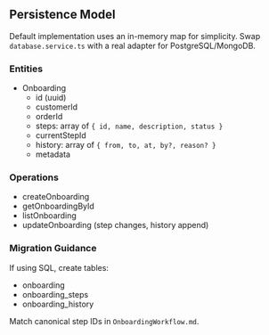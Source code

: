 ## Persistence Model

Default implementation uses an in-memory map for simplicity. Swap `database.service.ts` with a real adapter for PostgreSQL/MongoDB.

### Entities
- Onboarding
  - id (uuid)
  - customerId
  - orderId
  - steps: array of `{ id, name, description, status }`
  - currentStepId
  - history: array of `{ from, to, at, by?, reason? }`
  - metadata

### Operations
- createOnboarding
- getOnboardingById
- listOnboarding
- updateOnboarding (step changes, history append)

### Migration Guidance
If using SQL, create tables:
- onboarding
- onboarding_steps
- onboarding_history

Match canonical step IDs in `OnboardingWorkflow.md`.

